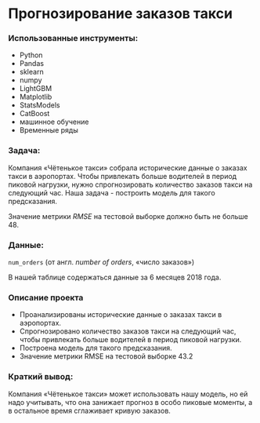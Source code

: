 # Прогнозирование заказов такси

### Использованные инструменты:
* Python
* Pandas
* sklearn
* numpy
* LightGBM
* Matplotlib
* StatsModels
* CatBoost
* машинное обучение
* Временные ряды

### Задача:
Компания «Чётенькое такси» собрала исторические данные о заказах такси в аэропортах. Чтобы привлекать больше водителей в период пиковой нагрузки, нужно спрогнозировать количество заказов такси на следующий час. Наша задача - построить модель для такого предсказания.

Значение метрики *RMSE* на тестовой выборке должно быть не больше 48.

### Данные:
`num_orders` (от англ. *number of orders*, «число заказов»)


В нашей таблице содержаться данные за 6 месяцев 2018 года.

### Описание проекта
* Проанализированы исторические данные о заказах такси в аэропортах.  
* Спрогнозировано количество заказов такси на следующий час, чтобы привлекать больше водителей в период пиковой нагрузки. 
* Построена модель для такого предсказания.
* Значение метрики RMSE на тестовой выборке 43.2
### Краткий вывод:
Компания «Чётенькое такси» может использовать нашу модель, но ей надо учитывать, что она занижает прогноз в особо пиковые моменты, а в остальное время сглаживает кривую заказов.